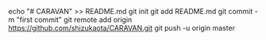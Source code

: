 echo "# CARAVAN" >> README.md
git init
git add README.md
git commit -m "first commit"
git remote add origin https://github.com/shizukaota/CARAVAN.git
git push -u origin master